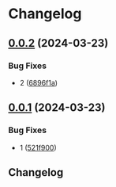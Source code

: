 # Changelog

## [0.0.2](https://github.com/sunggun-yu/release-please-kustomization-bump-demo/compare/v0.0.1...v0.0.2) (2024-03-23)


### Bug Fixes

* 2 ([6896f1a](https://github.com/sunggun-yu/release-please-kustomization-bump-demo/commit/6896f1a8fc1c5f89d3feebbef0ad4ee2663bad1b))

## [0.0.1](https://github.com/sunggun-yu/release-please-kustomization-bump-demo/compare/v0.0.0...v0.0.1) (2024-03-23)


### Bug Fixes

* 1 ([521f900](https://github.com/sunggun-yu/release-please-kustomization-bump-demo/commit/521f90083b19de38df934ed67189bafe4105f361))

## Changelog
